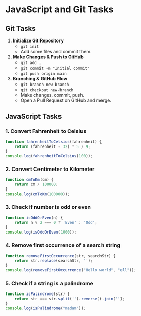 # JavaScript and Git Tasks

## Git Tasks
1. **Initialize Git Repository**
   - `git init`
   - Add some files and commit them.
2. **Make Changes & Push to GitHub**
   - `git add .`
   - `git commit -m "Initial commit"`
   - `git push origin main`
3. **Branching & GitHub Flow**
   - `git branch new-branch`
   - `git checkout new-branch`
   - Make changes, commit, push.
   - Open a Pull Request on GitHub and merge.

## JavaScript Tasks

### 1. Convert Fahrenheit to Celsius
```javascript
function fahrenheitToCelsius(fahrenheit) {
    return (fahrenheit - 32) * 5 / 9;
}
console.log(fahrenheitToCelsius(100));
```

### 2. Convert Centimeter to Kilometer
```javascript
function cmToKm(cm) {
    return cm / 100000;
}
console.log(cmToKm(100000));
```

### 3. Check if number is odd or even
```javascript
function isOddOrEven(n) {
    return n % 2 === 0 ? 'Even' : 'Odd';
}
console.log(isOddOrEven(1000));
```

### 4. Remove first occurrence of a search string
```javascript
function removeFirstOccurrence(str, searchStr) {
    return str.replace(searchStr, '');
}
console.log(removeFirstOccurrence("Hello world", "ell"));
```

### 5. Check if a string is a palindrome
```javascript
function isPalindrome(str) {
    return str === str.split('').reverse().join('');
}
console.log(isPalindrome("madam"));
```
